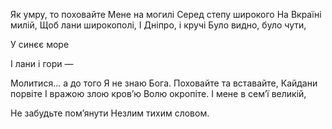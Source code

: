 Як умру, то поховайте
Мене на могилі 
Серед степу широкого
На Вкраїні милій,
Щоб лани широкополі,
І Дніпро, і кручі
Було видно, було чути,


У синєє море

І лани і гори —


Молитися... а до того
Я не знаю Бога.
Поховайте та вставайте,
Кайдани порвіте
І вражою злою кров’ю
Волю окропіте.
І мене в сем’ї великій,

Не забудьте пом’янути
Незлим тихим словом.
